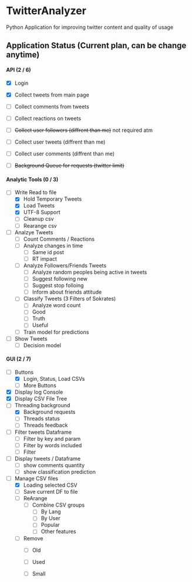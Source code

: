 # TwitterAnalyzer

Python Application for improving twitter content and quality of usage

## Application Status (Current plan, can be change anytime)

#### API (2 / 6)

- [x] Login
- [x] Collect tweets from main page
- [ ] Collect comments from tweets
- [ ] Collect reactions on tweets
- [ ] ~~Collect user followers (diffrent than me)~~ not required atm
- [ ] Collect user tweets (diffrent than me)
- [ ] Collect user comments (diffrent than me)
- [ ] ~~Background Queue for requests (twitter limit)~~
	

#### Analytic Tools (0 / 3)

- [ ] Write Read to file
	- [x] Hold Temporary Tweets
	- [x] Load Tweets
	- [x] UTF-8 Support 
	- [ ] Cleanup csv
	- [ ] Rearange csv				
- [ ] Analzye Tweets
	- [ ] Count Comments / Reactions
	- [ ] Analyze changes in time
		- [ ] Same id post
		- [ ] RT impact
	- [ ] Analyze Followers/Friends Tweets
		- [ ] Analyze random peoples being active in tweets
		- [ ] Suggest following new 
		- [ ] Suggest stop folloing 
		- [ ] Inform about friends attitude
	- [ ] Classify Tweets (3 Filters of Sokrates)
		- [ ] Analyze word count
		- [ ] Good
		- [ ] Truth
		- [ ] Useful
	- [ ] Train model for predictions
- [ ] Show Tweets
	- [ ] Decision model
	
#### GUI (2 / 7)

- [ ] Buttons
	- [x] Login, Status, Load CSVs
	- [ ] More Buttons
- [x] Display log Console
- [x] Display CSV File Tree		
- [ ] Threading background
	- [x] Background requests
	- [ ] Threads status
	- [ ] Threads feedback
- [ ] Filter tweets Dataframe
	- [ ] Filter by key and param
	- [ ] Filter by words included
	- [ ] Filter 
- [ ] Display tweets / Dataframe
	- [ ] show comments quantity
	- [ ] show classification prediction
- [ ] Manage CSV files
	- [x] Loading selected CSV
	- [ ] Save current DF to file
	- [ ] ReArange
		- [ ] Combine CSV  groups
			- [ ] By Lang
			- [ ] By User
			- [ ] Popular
			- [ ] Other features
	- [ ] Remove
		- [ ] Old
		- [ ] Used
		- [ ] Small
	
